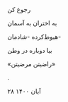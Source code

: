 <!--
.. title: بازگشت
.. slug: bazgasht
.. date: 2021-11-22 16:07:04 UTC
.. tags: نیمایی
.. category: 
.. link: 
.. description: 
.. type: text
-->



رجوع کن

به اختران به آسمان

هبوط‌کرده -شادمان-

بیا دوباره در وطن

«راضیتن مرضیتن»

.

۲۸ آبان ۱۴۰۰
